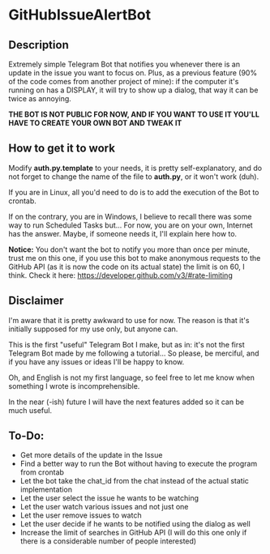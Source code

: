 # GitHubIssueAlertBot

## Description

Extremely simple Telegram Bot that notifies you whenever there is an update in the issue you want to focus on.
Plus, as a previous feature (90% of the code comes from another project of mine): if the computer it's running on has a DISPLAY, it will try to show up a dialog, that way it can be twice as annoying.

**THE BOT IS NOT PUBLIC FOR NOW, AND IF YOU WANT TO USE IT YOU'LL HAVE TO CREATE YOUR OWN BOT AND TWEAK IT**

## How to get it to work
Modify __auth.py.template__ to your needs, it is pretty self-explanatory, and do not forget to change the name of the file to __auth.py__, or it won't work (duh).

If you are in Linux, all you'd need to do is to add the execution of the Bot to crontab.

If on the contrary, you are in Windows, I believe to recall there was some way to run Scheduled Tasks but... For now, you are on your own, Internet has the answer. Maybe, if someone needs it, I'll explain here how to.

**Notice:** You don't want the bot to notify you more than once per minute, trust me on this one, if you use this bot to make anonymous requests to the GitHub API (as it is now the code on its actual state) the limit is on 60, I think. Check it here:
https://developer.github.com/v3/#rate-limiting

## Disclaimer

I'm aware that it is pretty awkward to use for now. The reason is that it's initially supposed for my use only, but anyone can.

This is the first "useful" Telegram Bot I make, but as in: it's not the first Telegram Bot made by me following a tutorial...
So please, be merciful, and if you have any issues or ideas I'll be happy to know.

Oh, and English is not my first language, so feel free to let me know when something I wrote is incomprehensible.

In the near (-ish) future I will have the next features added so it can be much useful.

## To-Do:
 - Get more details of the update in the Issue
 - Find a better way to run the Bot without having to execute the program from crontab
 - Let the bot take the chat_id from the chat instead of the actual static implementation
 - Let the user select the issue he wants to be watching
 - Let the user watch various issues and not just one
 - Let the user remove issues to watch
 - Let the user decide if he wants to be notified using the dialog as well
 - Increase the limit of searches in GitHub API (I will do this one only if there is a considerable number of people interested)
